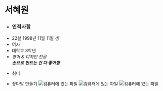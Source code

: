 

# 서혜원



* ### 인적사항


 - 22살 1998년 11월 11일 생
 - 여자
 - 대학교 3학년
 - *영어 & 디자인 전공*  
 ***손으로 만드는 건 다 좋아함***

* 취미
 - 꽃다발 만들기
![컴퓨터에 있는 파일](asset/1.jpg)
![컴퓨터에 있는 파일](asset/2.jpg)
![컴퓨터에 있는 파일](asset/3.jpg)


